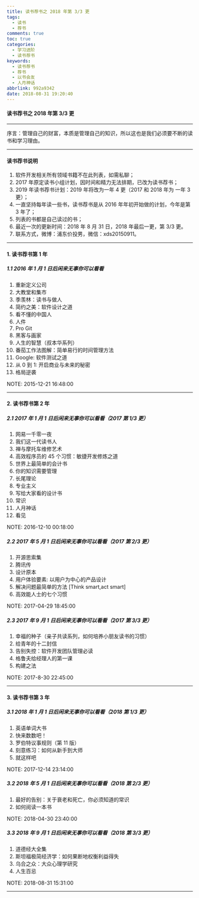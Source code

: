 ```yaml
---
title: 读书荐书之 2018 年第 3/3 更
tags:
  - 读书
  - 荐书
comments: true
toc: true
categories:
  - 学习进阶
  - 读书荐书
keywords:
  - 读书荐书
  - 荐书
  - 以书会友
  - 人月神话
abbrlink: 992a9342
date: 2018-08-31 19:20:40
---
```

<script type="text/javascript" src="/js/src/bai.js"></script>

#### 读书荐书之 2018 年第 3/3 更

------
>
序言：管理自己的财富，本质是管理自己的知识，所以这也是我们必须要不断的读书和学习理由。
>

------
#### 读书荐书说明
1. 软件开发相关所有领域书籍不在此列表，如需私聊；
2. 2017 年原定读书小组计划，因时间和精力无法排期，已改为读书荐书；
3. 2019 年读书荐书计划：2019 年将改为一年 4 更（2017 和 2018 年为 一年 3 更）；
4. 一直坚持每年读一些书，读书荐书是从 2016 年年初开始做的计划，今年是第 3 年了；
5. 列表的书都是自己读过的书；
6. 最近一次的更新时间：2018 年 8 月 31 日，2018 年最后一更，第 3/3 更。
7. 联系方式，微博：浦东价投男，微信：xds20150911。

------
#### 1. 读书荐书第 1 年

##### 1.1 2016 年 1 月 1 日后闲来无事你可以看看
1. 重新定义公司
2. 大教堂和集市
3. 季羡林：读书与做人
4. 简约之美：软件设计之道
5. 看不懂的中国人
6. 人件
7. Pro Git
8. 黑客与画家
9. 人生的智慧（叔本华系列）
10. 番茄工作法图解：简单易行的时间管理方法
11. Google: 软件测试之道
12. 从 0 到 1: 开启商业与未来的秘密
13. 格局逆袭

NOTE: 2015-12-21 16:48:00

------
#### 2. 读书荐书第 2 年

##### 2.1 2017 年 1 月 1 日后闲来无事你可以看看（2017 第 1/3 更）
1. 网易一千零一夜
2. 我们这一代读书人
3. 禅与摩托车维修艺术
4. 高效程序员的 45 个习惯：敏捷开发修炼之道
5. 世界上最简单的会计书
6. 你的知识需要管理
7. 长尾理论
8. 专业主义
9. 写给大家看的设计书
10. 常识
11. 人月神话
12. 看见

NOTE: 2016-12-10 00:18:00

##### 2.2 2017 年 5 月 1 日后闲来无事你可以看看（2017 第 2/3 更）
1. 开源思索集
2. 腾讯传
3. 设计原本
4. 用户体验要素: 以用户为中心的产品设计
5. 解决问题最简单的方法 [Think smart,act smart]
6. 高效能人士的七个习惯

NOTE: 2017-04-29 18:45:00

##### 2.3 2017 年 9 月 1 日后闲来无事你可以看看（2017 第 3/3 更）
1. 幸福的种子（亲子共读系列，如何培养小朋友读书的习惯）
2. 给青年的十二封信
3. 告别失控：软件开发团队管理必读
4. 格鲁夫给经理人的第一课
5. 构建之法

NOTE: 2017-8-30 22:45:00

------
#### 3. 读书荐书第 3 年

##### 3.1 2018 年 1 月 1 日后闲来无事你可以看看（2018 第 1/3 更）
1. 英语单词大书
2. 快来数数吧！
3. 罗伯特议事规则（第 11 版）
4. 刻意练习：如何从新手到大师
5. 就这样吧

NOTE: 2017-12-14 23:14:00

##### 3.2 2018 年 5 月 1 日后闲来无事你可以看看（2018 第 2/3 更）
1. 最好的告别：关于衰老和死亡，你必须知道的常识
2. 如何阅读一本书

NOTE: 2018-04-30 23:40:00

##### 3.3 2018 年 9 月 1 日后闲来无事你可以看看（2018 第 3/3 更）
1. 道德经大全集
2. 斯坦福极简经济学：如何果断地权衡利益得失
3. 乌合之众：大众心理学研究
4. 人生百忌

NOTE: 2018-08-31 15:31:00

------
